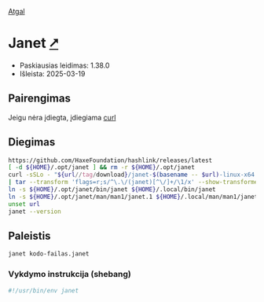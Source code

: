 [Atgal](./readme.md)

# Janet [&#x2B67;](https://janet-lang.org/)

* Paskiausias leidimas: 1.38.0
* Išleista: 2025-03-19

## Pairengimas

Jeigu nėra įdiegta, įdiegiama [curl](../utils/curl.md)

## Diegimas

```bash
https://github.com/HaxeFoundation/hashlink/releases/latest
[ -d ${HOME}/.opt/janet ] && rm -r ${HOME}/.opt/janet
curl -sSLo - "${url//tag/download}/janet-$(basename -- $url)-linux-x64.tar.gz" \
| tar --transform 'flags=r;s/^\.\/(janet)[^\/]+/\1/x' --show-transformed-names -xzvC "${HOME}/.opt"
ln -s ${HOME}/.opt/janet/bin/janet ${HOME}/.local/bin/janet
ln -s ${HOME}/.opt/janet/man/man1/janet.1 ${HOME}/.local/man/man1/janet.1
unset url
janet --version
```

## Paleistis

```bash
janet kodo-failas.janet
```

### Vykdymo instrukcija (shebang)

```bash
#!/usr/bin/env janet
```

